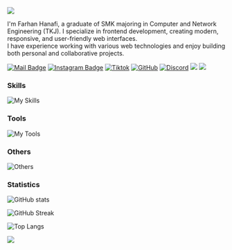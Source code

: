 <img src="https://capsule-render.vercel.app/api?type=waving&color=0:3a8296,100:091519&height=150&text=Hi,%20I'm%20Farhan%20Hanafi&fontSize=50&fontColor=61DAFB&fontAlignY=45&animation=twinkling&desc=Frontend%20Developer&descSize=30&descAlignY=85&section=header" />
 
I'm Farhan Hanafi, a graduate of SMK majoring in Computer and Network Engineering (TKJ). I specialize in frontend development, creating modern, responsive, and user-friendly web interfaces.  
I have experience working with various web technologies and enjoy building both personal and collaborative projects.  

[![Mail Badge](https://img.shields.io/badge/-frhndevweb@gmail.com-dc2626?style=flat&labelColor=dc2626&logo=gmail&logoColor=white)](mailto:frhndevweb@gmail.com)
[![Instagram Badge](https://img.shields.io/badge/-@hannaaffiii-c026d3?style=flat&labelColor=c026d3&logo=instagram&logoColor=white)](https://instagram.com/hannaaffiii) 
[![Tiktok](https://img.shields.io/badge/-@hannaaffiii-171717?style=flat&labelColor=171717&logo=tiktok&logoColor=white)](https://www.tiktok.com/@hannaaffiii)
[![GitHub](https://img.shields.io/badge/-frhndevweb-000000?style=flat&labelColor=000000&logo=github&logoColor=white)](https://github.com/frhndevweb)
[![Discord](https://img.shields.io/badge/-Join%20My%20Discord-5865F2?style=flat&labelColor=5865F2&logo=discord&logoColor=white)](https://discord.gg/xbj9KcVuza)
[![](https://komarev.com/ghpvc/?username=frhndevweb&color=blue&label=Profile%20Views)](https://github.com/frhndevweb)
[![](https://img.shields.io/github/followers/frhndevweb?label=GitHub%20Followers)](https://github.com/frhndevweb)


### Skills

![My Skills](https://skillicons.dev/icons?perline=10&i=html,css,js,bootstrap,tailwind,nodejs,php,firebase,discord)

### Tools

![My Tools](https://skillicons.dev/icons?i=vscode,linux)

### Others

![Others](https://skillicons.dev/icons?i=npm,yarn,bash,github,netlify)

### Statistics

![GitHub stats](https://github-readme-stats.vercel.app/api?username=frhndevweb&theme=react&show_icons=true&)

![GitHub Streak](https://github-readme-streak-stats.herokuapp.com?user=frhndevweb&theme=react&card_width=470)

![Top Langs](https://github-readme-stats.vercel.app/api/top-langs/?username=frhndevweb&card_width=495&langs_count=7&layout=compact&theme=react)

<img src="https://capsule-render.vercel.app/api?type=waving&color=0:4daec8,100:091519&height=100&section=footer" />
